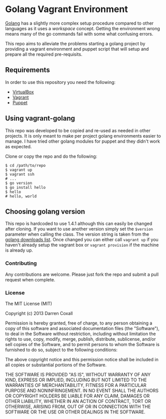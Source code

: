 # Golang Vagrant Environment

[Golang](http://golang.org/) has a slightly more complex setup procedure
compared to other languages as it uses a *workspace* concept. Getting the
environment wrong means many of the go commands fail with some what confusing
errors.

This repo aims to alleviate the problems starting a golang project by providing
a vagrant environment and puppet script that will setup and prepare all the
required pre-requisits.

## Requirements

In order to use this repository you need the following:

- [VirtualBox](https://www.virtualbox.org/)
- [Vagrant](http://www.vagrantup.com/)
- [Puppet](http://docs.puppetlabs.com/guides/installation.html)

## Using vagrant-golang

This repo was developed to be copied and re-used as needed in other projects. It
is only meant to make per project golang environments easier to manage. I have
tried other golang modules for puppet and they didn't work as expected.

Clone or copy the repo and do the following:

    $ cd /path/to/repo
    $ vagrant up
    $ vagrant ssh
    # ...
    $ go version
    $ go install hello
    $ hello
    # hello, world

## Choosing golang version

This repo is hardcoded to use 1.4.1 although this can easily be changed after
cloning. If you want to use another version simply set the `$version` parameter
when calling the class. The version string is taken from the
[golang downloads list](http://golang.org/dl/). Once changed you can either call
`vagrant up` if you haven't already setup the vagrant box or `vagrant provision`
if the machine is already up.

### Contributing

Any contributions are welcome. Please just fork the repo and submit a pull
request when complete.

### License

The MIT License (MIT)

Copyright (c) 2013 Darren Coxall

Permission is hereby granted, free of charge, to any person obtaining a copy
of this software and associated documentation files (the "Software"), to deal
in the Software without restriction, including without limitation the rights
to use, copy, modify, merge, publish, distribute, sublicense, and/or sell
copies of the Software, and to permit persons to whom the Software is
furnished to do so, subject to the following conditions:

The above copyright notice and this permission notice shall be included in
all copies or substantial portions of the Software.

THE SOFTWARE IS PROVIDED "AS IS", WITHOUT WARRANTY OF ANY KIND, EXPRESS OR
IMPLIED, INCLUDING BUT NOT LIMITED TO THE WARRANTIES OF MERCHANTABILITY,
FITNESS FOR A PARTICULAR PURPOSE AND NONINFRINGEMENT. IN NO EVENT SHALL THE
AUTHORS OR COPYRIGHT HOLDERS BE LIABLE FOR ANY CLAIM, DAMAGES OR OTHER
LIABILITY, WHETHER IN AN ACTION OF CONTRACT, TORT OR OTHERWISE, ARISING FROM,
OUT OF OR IN CONNECTION WITH THE SOFTWARE OR THE USE OR OTHER DEALINGS IN
THE SOFTWARE.
